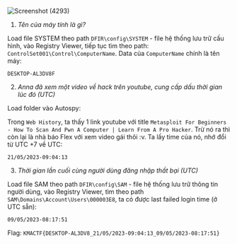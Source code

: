![Screenshot (4293)](https://github.com/NVex0/uWU/assets/113530029/8e282382-8afc-44f5-977e-308a0a5f36c6)

1. *Tên của máy tính là gì?*

Load file SYSTEM theo path `DFIR\config\SYSTEM` - file hệ thống lưu trữ cấu hình, vào Registry Viewer, tiếp tục tìm theo path: `ControlSet001\Control\ComputerName`. Data của `ComputerName` chính là tên máy:

`DESKTOP-AL3DV8F`

2. *Anna đã xem một video về hack trên youtube, cung cấp dấu thời gian lúc đó (UTC)*

Load folder vào Autospy:

Trong `Web History`, ta thấy 1 link youtube với title `Metasploit For Beginners - How To Scan And Pwn A Computer | Learn From A Pro Hacker`. Trừ nó ra thì còn lại là nhà báo Flex với xem video gái thôi :v. Ta lấy time của nó, nhớ đổi từ UTC +7 về UTC:

`21/05/2023-09:04:13`

3. *Thời gian lần cuối cùng người dùng đăng nhập thất bại (UTC)*

Load file SAM theo path `DFIR\config\SAM` - file hệ thống lưu trữ thông tin người dùng, vào Registry Viewer, tìm theo path `SAM\Domains\Account\Users\000003E8`, ta có được last failed login time (ở UTC sẵn):

`09/05/2023-08:17:51`

Flag: `KMACTF{DESKTOP-AL3DV8_21/05/2023-09:04:13_09/05/2023-08:17:51}`
